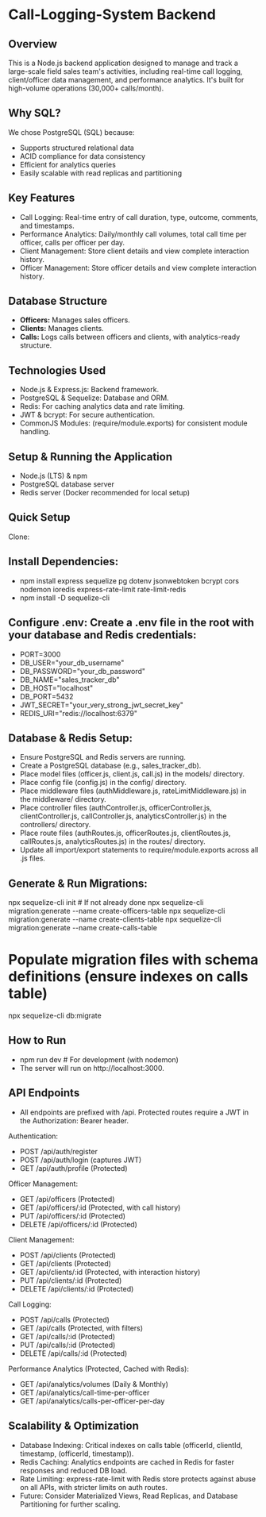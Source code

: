 # Call-Logging-System Backend

## Overview

This is a Node.js backend application designed to manage and track a large-scale field sales team's activities, including real-time call logging, client/officer data management, and performance analytics. It's built for high-volume operations (30,000+ calls/month).

## Why SQL?

We chose PostgreSQL (SQL) because:

- Supports structured relational data
- ACID compliance for data consistency
- Efficient for analytics queries
- Easily scalable with read replicas and partitioning

## Key Features

- Call Logging: Real-time entry of call duration, type, outcome, comments, and timestamps.
- Performance Analytics: Daily/monthly call volumes, total call time per officer, calls per officer per day.
- Client Management: Store client details and view complete interaction history.
- Officer Management: Store officer details and view complete interaction history.

## Database Structure

- **Officers:** Manages sales officers.
- **Clients:** Manages clients.
- **Calls:** Logs calls between officers and clients, with analytics-ready structure.

## Technologies Used

- Node.js & Express.js: Backend framework.
- PostgreSQL & Sequelize: Database and ORM.
- Redis: For caching analytics data and rate limiting.
- JWT & bcrypt: For secure authentication.
- CommonJS Modules: (require/module.exports) for consistent module handling.

## Setup & Running the Application

- Node.js (LTS) & npm
- PostgreSQL database server
- Redis server (Docker recommended for local setup)

## Quick Setup

Clone:

## Install Dependencies:

- npm install express sequelize pg dotenv jsonwebtoken bcrypt cors nodemon ioredis express-rate-limit rate-limit-redis
- npm install -D sequelize-cli

## Configure .env: Create a .env file in the root with your database and Redis credentials:

- PORT=3000
- DB_USER="your_db_username"
- DB_PASSWORD="your_db_password"
- DB_NAME="sales_tracker_db"
- DB_HOST="localhost"
- DB_PORT=5432
- JWT_SECRET="your_very_strong_jwt_secret_key"
- REDIS_URI="redis://localhost:6379"

## Database & Redis Setup:

- Ensure PostgreSQL and Redis servers are running.
- Create a PostgreSQL database (e.g., sales_tracker_db).
- Place model files (officer.js, client.js, call.js) in the models/ directory.
- Place config file (config.js) in the config/ directory.
- Place middleware files (authMiddleware.js, rateLimitMiddleware.js) in the middleware/ directory.
- Place controller files (authController.js, officerController.js, clientController.js, callController.js, analyticsController.js)   in the controllers/ directory.
- Place route files (authRoutes.js, officerRoutes.js, clientRoutes.js, callRoutes.js, analyticsRoutes.js) in the routes/ directory.
- Update all import/export statements to require/module.exports across all .js files.

## Generate & Run Migrations:

npx sequelize-cli init # If not already done
npx sequelize-cli migration:generate --name create-officers-table
npx sequelize-cli migration:generate --name create-clients-table
npx sequelize-cli migration:generate --name create-calls-table

# Populate migration files with schema definitions (ensure indexes on calls table)

npx sequelize-cli db:migrate

## How to Run
- npm run dev # For development (with nodemon)
- The server will run on http://localhost:3000.

## API Endpoints
- All endpoints are prefixed with /api. Protected routes require a JWT in the Authorization: Bearer <token> header.

Authentication:

- POST /api/auth/register
- POST /api/auth/login (captures JWT)
- GET /api/auth/profile (Protected)

 Officer Management:

- GET /api/officers (Protected)
- GET /api/officers/:id (Protected, with call history)
- PUT /api/officers/:id (Protected)
- DELETE /api/officers/:id (Protected)

Client Management:

- POST /api/clients (Protected)
- GET /api/clients (Protected)
- GET /api/clients/:id (Protected, with interaction history)
- PUT /api/clients/:id (Protected)
- DELETE /api/clients/:id (Protected)

Call Logging:

- POST /api/calls (Protected)
- GET /api/calls (Protected, with filters)
- GET /api/calls/:id (Protected)
- PUT /api/calls/:id (Protected)
- DELETE /api/calls/:id (Protected)

Performance Analytics (Protected, Cached with Redis):

- GET /api/analytics/volumes (Daily & Monthly)
- GET /api/analytics/call-time-per-officer
- GET /api/analytics/calls-per-officer-per-day

## Scalability & Optimization
- Database Indexing: Critical indexes on calls table (officerId, clientId, timestamp, (officerId, timestamp)).
- Redis Caching: Analytics endpoints are cached in Redis for faster responses and reduced DB load.
- Rate Limiting: express-rate-limit with Redis store protects against abuse on all APIs, with stricter limits on auth routes.
- Future: Consider Materialized Views, Read Replicas, and Database Partitioning for further scaling.
